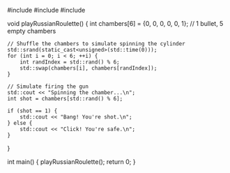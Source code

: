 #include <iostream>
#include <cstdlib>
#include <ctime>

void playRussianRoulette() {
    int chambers[6] = {0, 0, 0, 0, 0, 1}; // 1 bullet, 5 empty chambers
    
    // Shuffle the chambers to simulate spinning the cylinder
    std::srand(static_cast<unsigned>(std::time(0)));
    for (int i = 0; i < 6; ++i) {
        int randIndex = std::rand() % 6;
        std::swap(chambers[i], chambers[randIndex]);
    }

    // Simulate firing the gun
    std::cout << "Spinning the chamber...\n";
    int shot = chambers[std::rand() % 6];

    if (shot == 1) {
        std::cout << "Bang! You're shot.\n";
    } else {
        std::cout << "Click! You're safe.\n";
    }
}

int main() {
    playRussianRoulette();
    return 0;
}
